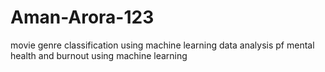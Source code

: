 # Aman-Arora-123
movie genre classification using machine learning
data analysis pf mental health and burnout using machine learning

